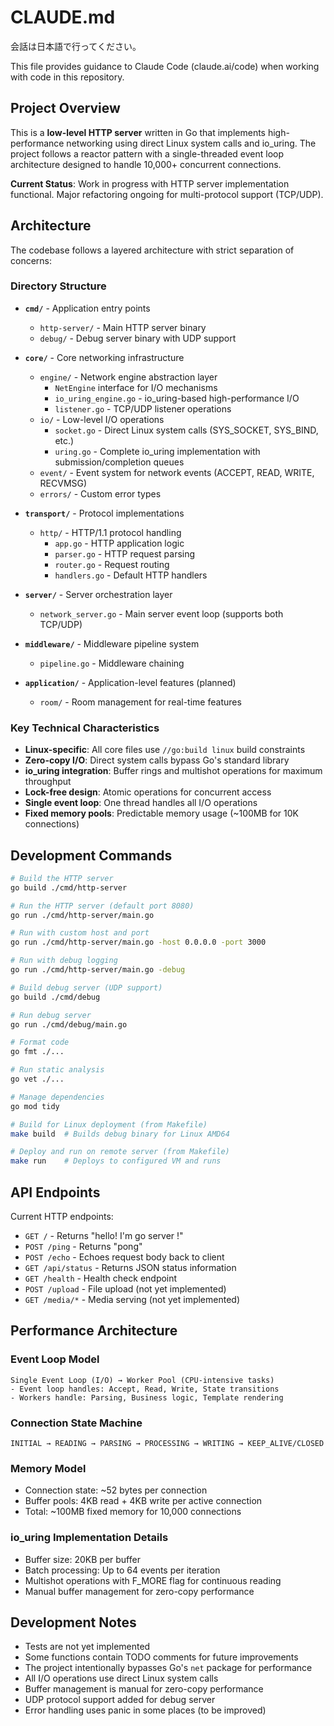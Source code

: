 # CLAUDE.md

会話は日本語で行ってください。

This file provides guidance to Claude Code (claude.ai/code) when working with code in this repository.

## Project Overview

This is a **low-level HTTP server** written in Go that implements high-performance networking using direct Linux system calls and io_uring. The project follows a reactor pattern with a single-threaded event loop architecture designed to handle 10,000+ concurrent connections.

**Current Status**: Work in progress with HTTP server implementation functional. Major refactoring ongoing for multi-protocol support (TCP/UDP).

## Architecture

The codebase follows a layered architecture with strict separation of concerns:

### Directory Structure

- **`cmd/`** - Application entry points
  - `http-server/` - Main HTTP server binary
  - `debug/` - Debug server binary with UDP support

- **`core/`** - Core networking infrastructure
  - `engine/` - Network engine abstraction layer
    - `NetEngine` interface for I/O mechanisms
    - `io_uring_engine.go` - io_uring-based high-performance I/O
    - `listener.go` - TCP/UDP listener operations
  - `io/` - Low-level I/O operations  
    - `socket.go` - Direct Linux system calls (SYS_SOCKET, SYS_BIND, etc.)
    - `uring.go` - Complete io_uring implementation with submission/completion queues
  - `event/` - Event system for network events (ACCEPT, READ, WRITE, RECVMSG)
  - `errors/` - Custom error types

- **`transport/`** - Protocol implementations
  - `http/` - HTTP/1.1 protocol handling
    - `app.go` - HTTP application logic
    - `parser.go` - HTTP request parsing
    - `router.go` - Request routing
    - `handlers.go` - Default HTTP handlers

- **`server/`** - Server orchestration layer
  - `network_server.go` - Main server event loop (supports both TCP/UDP)

- **`middleware/`** - Middleware pipeline system
  - `pipeline.go` - Middleware chaining

- **`application/`** - Application-level features (planned)
  - `room/` - Room management for real-time features

### Key Technical Characteristics

- **Linux-specific**: All core files use `//go:build linux` build constraints
- **Zero-copy I/O**: Direct system calls bypass Go's standard library
- **io_uring integration**: Buffer rings and multishot operations for maximum throughput
- **Lock-free design**: Atomic operations for concurrent access
- **Single event loop**: One thread handles all I/O operations
- **Fixed memory pools**: Predictable memory usage (~100MB for 10K connections)

## Development Commands

```bash
# Build the HTTP server
go build ./cmd/http-server

# Run the HTTP server (default port 8080)
go run ./cmd/http-server/main.go

# Run with custom host and port
go run ./cmd/http-server/main.go -host 0.0.0.0 -port 3000

# Run with debug logging
go run ./cmd/http-server/main.go -debug

# Build debug server (UDP support)
go build ./cmd/debug

# Run debug server
go run ./cmd/debug/main.go

# Format code
go fmt ./...

# Run static analysis
go vet ./...

# Manage dependencies
go mod tidy

# Build for Linux deployment (from Makefile)
make build  # Builds debug binary for Linux AMD64

# Deploy and run on remote server (from Makefile)
make run    # Deploys to configured VM and runs
```

## API Endpoints

Current HTTP endpoints:

- `GET /` - Returns "hello! I'm go server !"
- `POST /ping` - Returns "pong"
- `POST /echo` - Echoes request body back to client
- `GET /api/status` - Returns JSON status information
- `GET /health` - Health check endpoint
- `POST /upload` - File upload (not yet implemented)
- `GET /media/*` - Media serving (not yet implemented)

## Performance Architecture

### Event Loop Model
```
Single Event Loop (I/O) → Worker Pool (CPU-intensive tasks)
- Event loop handles: Accept, Read, Write, State transitions
- Workers handle: Parsing, Business logic, Template rendering
```

### Connection State Machine
```
INITIAL → READING → PARSING → PROCESSING → WRITING → KEEP_ALIVE/CLOSED
```

### Memory Model
- Connection state: ~52 bytes per connection
- Buffer pools: 4KB read + 4KB write per active connection
- Total: ~100MB fixed memory for 10,000 connections

### io_uring Implementation Details
- Buffer size: 20KB per buffer
- Batch processing: Up to 64 events per iteration
- Multishot operations with F_MORE flag for continuous reading
- Manual buffer management for zero-copy performance

## Development Notes

- Tests are not yet implemented
- Some functions contain TODO comments for future improvements
- The project intentionally bypasses Go's `net` package for performance
- All I/O operations use direct Linux system calls
- Buffer management is manual for zero-copy performance
- UDP protocol support added for debug server
- Error handling uses panic in some places (to be improved)